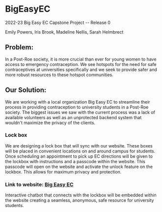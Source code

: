 # BigEasyEC
2022-23 Big Easy EC Capstone Project -- Release 0

Emily Powers, Iris Brook, Madeline Nellis, Sarah Helmbrect

## Problem:
In a Post-Roe society, it is more crucial than ever for young women to have access to emergency contraception. We see hotspots for the need for safe contraceptives at universities specifically and we seek to provide safer and more robust resources to these hotspot communities. 

## Our Solution:
We are working with a local organization Big Easy EC to streamline their process in providing contraception to university students in a Post-Roe society. 
The biggest issues we saw with the current process was a lack of available volunteers as well as an unprotected backend system that wouldn't maximize the privacy of the clients. 
### Lock box
We are designing a lock box that will sync with our website. These boxes will be placed in convenient locations on and around campus for students. 
Once scheduling an appointment to pick up EC directions will be given to the lockbox with instructions and a passcode within the website. 
This passcode will open on the website and activate the unlock feature on the lockbox. This allows for maximum privacy and protection. 
### Link to website: [Big Easy EC](big-easy-ec.com)
Interactive chatbot that connects with the lockbox will be embedded within 
the website creating a seamless, anonymous, safe resource for university students.
